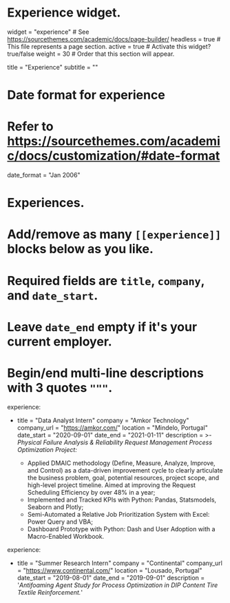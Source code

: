 # Experience widget.
widget = "experience"  # See https://sourcethemes.com/academic/docs/page-builder/
headless = true  # This file represents a page section.
active = true  # Activate this widget? true/false
weight = 30  # Order that this section will appear.

title = "Experience"
subtitle = ""

# Date format for experience
#   Refer to https://sourcethemes.com/academic/docs/customization/#date-format
date_format = "Jan 2006"

# Experiences.
#   Add/remove as many `[[experience]]` blocks below as you like.
#   Required fields are `title`, `company`, and `date_start`.
#   Leave `date_end` empty if it's your current employer.
#   Begin/end multi-line descriptions with 3 quotes `"""`.


experience:
- title = "Data Analyst Intern"
  company = "Amkor Technology"
  company_url = "https://amkor.com/"
  location = "Mindelo, Portugal"
  date_start = "2020-09-01"
  date_end = "2021-01-11"
  description = >-
  _Physical Failure Analysis & Reliability Request Management Process Optimization Project:_

  * Applied DMAIC methodology (Define, Measure, Analyze, Improve, and Control) as a data-driven improvement cycle to clearly articulate the business problem, goal, potential resources, project scope, and high-level project timeline. Aimed at improving the Request Scheduling Efficiency by over 48% in a year;
  * Implemented and Tracked KPIs with Python: Pandas, Statsmodels, Seaborn and Plotly;
  * Semi-Automated a Relative Job Prioritization System with Excel: Power Query and VBA;
  * Dashboard Prototype with Python: Dash and User Adoption with a Macro-Enabled Workbook.

experience:
- title = "Summer Research Intern"
  company = "Continental"
  company_url = "https://www.continental.com/"
  location = "Lousado, Portugal"
  date_start = "2019-08-01"
  date_end = "2019-09-01"
  description = '_Antifoaming Agent Study for Process Optimization in DIP Content Tire Textile Reinforcement._'
